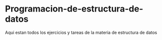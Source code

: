 # Programacion-de-estructura-de-datos
 Aqui estan todos los ejercicios y tareas de la materia de estructura de datos

